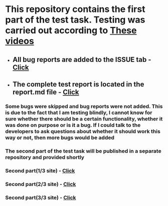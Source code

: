 # This repository contains the first part of the test task. Testing was carried out according to [These videos](https://drive.google.com/drive/folders/1FJHNHdDP3VgJJOE9SWdupOpDJtrROtVm)
* ## All bug reports are added to the ISSUE tab - [Click](https://github.com/k2wln/test-task-1/issues)
* ## The complete test report is located in the report.md file - [Click](https://github.com/k2wln/test-task-1/blob/master/report.md)

### Some bugs were skipped and bug reports were not added. This is due to the fact that I am testing blindly, I cannot know for sure whether there should be a certain functionality, whether it was done on purpose or is it a bug. If I could talk to the developers to ask questions about whether it should work this way or not, then more bugs would be added

### **The second part of the test task will be published in a separate repository and provided shortly**

### **Second part(1/3 site) - [Click](https://github.com/k2wln/test-task-2)**
### **Second part(2/3 site) - [Click](https://github.com/k2wln/test-task-3)**
### **Second part(3/3 site) - [Click](https://github.com/k2wln/test-task-4)**
